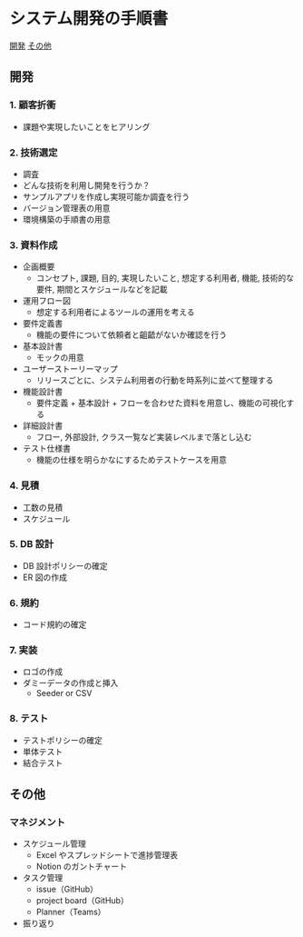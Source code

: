 # システム開発の手順書

[開発](#開発)
[その他](#その他)

## 開発

### 1. 顧客折衝

- 課題や実現したいことをヒアリング

### 2. 技術選定

- 調査
- どんな技術を利用し開発を行うか？
- サンプルアプリを作成し実現可能か調査を行う
- バージョン管理表の用意
- 環境構築の手順書の用意

### 3. 資料作成

- 企画概要
  - コンセプト, 課題, 目的, 実現したいこと, 想定する利用者, 機能, 技術的な要件, 期間とスケジュールなどを記載
- 運用フロー図
  - 想定する利用者によるツールの運用を考える
- 要件定義書
  - 機能の要件について依頼者と齟齬がないか確認を行う
- 基本設計書
  - モックの用意
- ユーザーストーリーマップ
  - リリースごとに、システム利用者の行動を時系列に並べて整理する
- 機能設計書
  - 要件定義 + 基本設計 + フローを合わせた資料を用意し、機能の可視化する
- 詳細設計書
  - フロー, 外部設計, クラス一覧など実装レベルまで落とし込む
- テスト仕様書
  - 機能の仕様を明らかなにするためテストケースを用意

### 4. 見積

- 工数の見積
- スケジュール

### 5. DB 設計

- DB 設計ポリシーの確定
- ER 図の作成

### 6. 規約

- コード規約の確定

### 7. 実装

- ロゴの作成
- ダミーデータの作成と挿入
  - Seeder or CSV

### 8. テスト

- テストポリシーの確定
- 単体テスト
- 結合テスト

## その他

### マネジメント

- スケジュール管理
  - Excel やスプレッドシートで進捗管理表
  - Notion のガントチャート
- タスク管理
  - issue（GitHub）
  - project board（GitHub）
  - Planner（Teams）
- 振り返り
